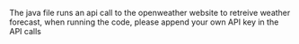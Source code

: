 The java file runs an api call to the openweather website to retreive weather forecast, when running the code, please append your own API key in the API calls

